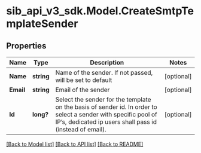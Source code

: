 # sib_api_v3_sdk.Model.CreateSmtpTemplateSender
## Properties

Name | Type | Description | Notes
------------ | ------------- | ------------- | -------------
**Name** | **string** | Name of the sender. If not passed, will be set to default | [optional] 
**Email** | **string** | Email of the sender | [optional] 
**Id** | **long?** | Select the sender for the template on the basis of sender id. In order to select a sender with specific pool of IP’s, dedicated ip users shall pass id (instead of email). | [optional] 

[[Back to Model list]](../README.md#documentation-for-models) [[Back to API list]](../README.md#documentation-for-api-endpoints) [[Back to README]](../README.md)

